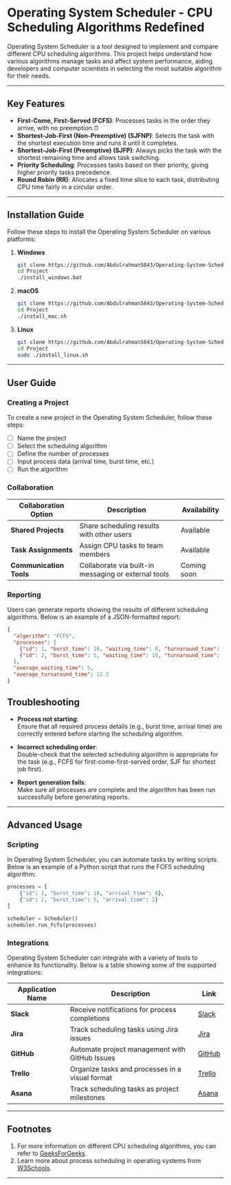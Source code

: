 # Operating System Scheduler - CPU Scheduling Algorithms Redefined

 Operating System Scheduler is a tool designed to implement and compare different CPU scheduling algorithms. This project helps understand how various algorithms manage tasks and affect system performance, aiding developers and computer scientists in selecting the most suitable algorithm for their needs.

---

## Key Features

- **First-Come, First-Served (FCFS)**: Processes tasks in the order they arrive, with no preemption.:alarm_clock:
- **Shortest-Job-First (Non-Preemptive) (SJFNP)**: Selects the task with the shortest execution time and runs it until it completes.
- **Shortest-Job-First (Preemptive) (SJFP)**: Always picks the task with the shortest remaining time and allows task switching.
- **Priority Scheduling**: Processes tasks based on their priority, giving higher priority tasks precedence.
- **Round Robin (RR)**: Allocates a fixed time slice to each task, distributing CPU time fairly in a circular order.

---

## Installation Guide

Follow these steps to install the Operating System Scheduler on various platforms:

1. **Windows**
    ```bash
    git clone https://github.com/Abdulrahman5843/Operating-System-Scheduler
    cd Project
    ./install_windows.bat
    ```

2. **macOS**
    ```bash
    git clone https://github.com/Abdulrahman5843/Operating-System-Scheduler
    cd Project
    ./install_mac.sh
    ```

3. **Linux**
    ```bash
    git clone https://github.com/Abdulrahman5843/Operating-System-Scheduler
    cd Project
    sudo ./install_linux.sh
    ```

---

## User Guide

### Creating a Project
To create a new project in the Operating System Scheduler, follow these steps:

- [ ] Name the project
- [ ] Select the scheduling algorithm
- [ ] Define the number of processes
- [ ] Input process data (arrival time, burst time, etc.)
- [ ] Run the algorithm

### Collaboration

| Collaboration Option   | Description                                           | Availability |
|------------------------|-------------------------------------------------------|--------------|
| **Shared Projects**     | Share scheduling results with other users             | Available    |
| **Task Assignments**    | Assign CPU tasks to team members                      | Available    |
| **Communication Tools** | Collaborate via built-in messaging or external tools  | Coming soon  |

### Reporting

Users can generate reports showing the results of different scheduling algorithms. Below is an example of a JSON-formatted report:

```json
{
  "algorithm": "FCFS",
  "processes": [
    {"id": 1, "burst_time": 10, "waiting_time": 0, "turnaround_time": 10},
    {"id": 2, "burst_time": 5, "waiting_time": 10, "turnaround_time": 15}
  ],
  "average_waiting_time": 5,
  "average_turnaround_time": 12.5
}
```

## Troubleshooting

- **Process not starting**:  
  Ensure that all required process details (e.g., burst time, arrival time) are correctly entered before starting the scheduling algorithm.

- **Incorrect scheduling order**:  
  Double-check that the selected scheduling algorithm is appropriate for the task (e.g., FCFS for first-come-first-served order, SJF for shortest job first).

- **Report generation fails**:  
  Make sure all processes are complete and the algorithm has been run successfully before generating reports.

---

## Advanced Usage

### Scripting

In Operating System Scheduler, you can automate tasks by writing scripts. Below is an example of a Python script that runs the FCFS scheduling algorithm:

```python
processes = [
    {"id": 1, "burst_time": 10, "arrival_time": 0},
    {"id": 2, "burst_time": 5, "arrival_time": 2}
]

scheduler = Scheduler()
scheduler.run_fcfs(processes)

```

### Integrations

Operating System Scheduler can integrate with a variety of tools to enhance its functionality. Below is a table showing some of the supported integrations:

| **Application Name**   | **Description**                             | **Link**                             |
|------------------------|---------------------------------------------|--------------------------------------|
| **Slack**              | Receive notifications for process completions | [Slack](https://slack.com)           |
| **Jira**               | Track scheduling tasks using Jira issues     | [Jira](https://jira.com)             |
| **GitHub**             | Automate project management with GitHub Issues | [GitHub](https://github.com)         |
| **Trello**             | Organize tasks and processes in a visual format | [Trello](https://trello.com)         |
| **Asana**              | Track scheduling tasks as project milestones | [Asana](https://asana.com)           |

---

## Footnotes

1. For more information on different CPU scheduling algorithms, you can refer to [GeeksForGeeks](https://www.geeksforgeeks.org/cpu-scheduling-in-operating-systems/).  
2. Learn more about process scheduling in operating systems from [W3Schools](https://www.w3schools.com/os/os_processes.asp).

---

